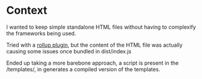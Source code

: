 # Context

I wanted to keep simple standalone HTML files without having to complexify the
frameworks being used.

Tried with a
[rollup plugin](https://github.com/ExposedCat/rollup-plugin-string-import), but
the content of the HTML file was actually causing some issues once bundled in
dist/index.js

Ended up taking a more barebone approach, a script is present in the
/templates/, in generates a compiled version of the templates.
